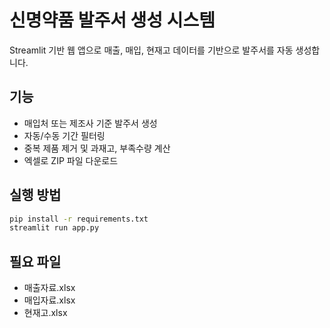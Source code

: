 
# 신명약품 발주서 생성 시스템

Streamlit 기반 웹 앱으로 매출, 매입, 현재고 데이터를 기반으로 발주서를 자동 생성합니다.

## 기능
- 매입처 또는 제조사 기준 발주서 생성
- 자동/수동 기간 필터링
- 중복 제품 제거 및 과재고, 부족수량 계산
- 엑셀로 ZIP 파일 다운로드

## 실행 방법
```bash
pip install -r requirements.txt
streamlit run app.py
```

## 필요 파일
- 매출자료.xlsx
- 매입자료.xlsx
- 현재고.xlsx
